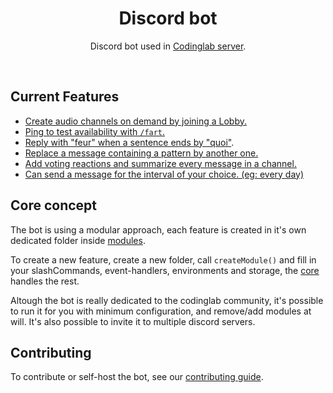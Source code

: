 <h1 align="center">Discord bot</h1>

<p align="center">
Discord bot used in <a href="https://discord.gg/7Guzz9e">Codinglab server</a>.
</p>

<br/>

## Current Features

- [Create audio channels on demand by joining a Lobby.](./src/modules/voiceOnDemand)
- [Ping to test availability with `/fart`.](./src/modules/fart)
- [Reply with "feur" when a sentence ends by "quoi"](./src/modules/quoiFeur/).
- [Replace a message containing a pattern by another one.](./src/modules/recurringMessage/)
- [Add voting reactions and summarize every message in a channel.](./src/modules/coolLinksManagement/)
- [Can send a message for the interval of your choice. (eg: every day)](./src/modules/recurringMessage/)

## Core concept

The bot is using a modular approach, each feature is created in it's own dedicated folder inside [modules](./src/modules/).

To create a new feature, create a new folder, call `createModule()` and fill in your slashCommands, event-handlers, environments and storage, the [core](./src/core/) handles the rest.

Altough the bot is really dedicated to the codinglab community, it's possible to run it for you with minimum configuration, and remove/add modules at will. It's also possible to invite it to multiple discord servers.

## Contributing

To contribute or self-host the bot, see our [contributing guide](./CONTRIBUTING.md).
